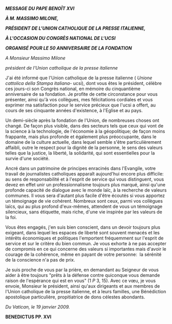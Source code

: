 ***MESSAGE DU PAPE BENOÎT XVI***

***À M. MASSIMO MILONE,***

***PRÉSIDENT DE L’UNION CATHOLIQUE DE LA PRESSE ITALIENNE,***

***À L'OCCASION DU CONGRÈS NATIONAL DE L’UCSI***

***ORGANISÉ POUR LE 50 ANNIVERSAIRE DE LA FONDATION***

*A Monsieur Massimo Milone*

*président de l'Union catholique de la presse italienne*

J'ai été informé que l'Union catholique de la presse italienne ( *Unione cattolica della Stampa italiana*\- ucsi), dont vous êtes le président, célèbre ces jours-ci son Congrès national, en mémoire du cinquantième anniversaire de sa fondation. Je profite de cette circonstance pour vous présenter, ainsi qu'à vos collègues, mes félicitations cordiales et vous exprimer ma satisfaction pour le service précieux que l'ucsi a offert, au cours de ses cinquante années d'existence, à l'Eglise et au pays.

Un demi-siècle après la fondation de l'Union, de nombreuses choses ont changé. De façon plus visible, dans des secteurs tels que ceux qui vont de la science à la technologie, de l'économie à la géopolitique; de façon moins frappante, mais plus profonde et également plus préoccupante, dans le domaine de la culture actuelle, dans lequel semble s'être particulièrement affaibli, outre le respect pour la dignité de la personne, le sens des valeurs telles que la justice, la liberté, la solidarité, qui sont essentielles pour la survie d'une société.

Ancré dans un patrimoine de principes enracinés dans l'Evangile, votre travail de journalistes catholiques apparaît aujourd'hui encore plus difficile:  au sens de responsabilité et à l'esprit de service qui vous distinguent, vous devez en effet unir un professionnalisme toujours plus marqué, ainsi qu'une profonde capacité de dialogue avec le monde laïc, à la recherche de valeurs communes. Il vous sera d'autant plus facile d'être écoutés si vous apportez un témoignage de vie cohérent. Nombreux sont ceux, parmi vos collègues laïcs, qui au plus profond d'eux-mêmes, attendent de vous un témoignage silencieux, sans étiquette, mais riche, d'une vie inspirée par les valeurs de la foi.

Vous êtes engagés, j'en suis bien conscient, dans un devoir toujours plus exigeant, dans lequel les espaces de liberté sont souvent menacés et les intérêts économiques et politiques l'emportent fréquemment sur l'esprit de service et sur le critère du bien commun. Je vous exhorte à ne pas accepter de compromis en ce qui concerne des valeurs si importantes mais d'avoir le courage de la cohérence, même en payant de votre personne:  la sérénité de la conscience n'a pas de prix.

Je suis proche de vous par la prière, en demandant au Seigneur de vous aider à être toujours "prêts à la défense contre quiconque vous demande raison de l'espérance qui est en vous" (1 *P* 3, 15). Avec ce vœu, je vous envoie, Monsieur le président, ainsi qu'aux dirigeants et aux membres de l'Union catholique de la presse italienne, et à leurs familles, une Bénédiction apostolique particulière, propitiatrice de dons célestes abondants.

*Du Vatican, le 19 janvier 2009.*

**BENEDICTUS PP. XVI**